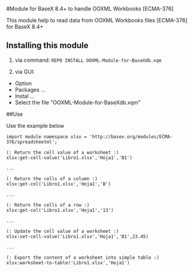 #Module for BaseX 8.4+ to handle OOXML Workbooks [ECMA-376]

This module help to read data from OOXML Workbooks files [ECMA-376] for BaseX 8.4+

## Installing this module

1. via command:
    ```REPO INSTALL OOXML-Module-for-BaseXdb.xqm```
    
2. via GUI:
 * Option
 * Packages ...
 * Instal ...
 * Select the file "OOXML-Module-for-BaseXdb.xqm"

##Use

Use the example below 

```xquery
import module namespace xlsx = 'http://basex.org/modules/ECMA-376/spreadsheetml';

(: Return the cell value of a worksheet :)
xlsx:get-cell-value('Libro1.xlsx','Hoja1','B1')

... 

(: Return the cells of a column :)
xlsx:get-col('Libro1.xlsx','Hoja1','B')

... 

(: Return the cells of a row :)
xlsx:get-col('Libro1.xlsx','Hoja1','13')

... 

(: Update the cell value of a worksheet :)
xlsx:set-cell-value('Libro1.xlsx','Hoja1','B1',23.45)

...

(: Export the content of a worksheet into simple table :)
xlsx:worksheet-to-table('Libro1.xlsx','Hoja1')
```


